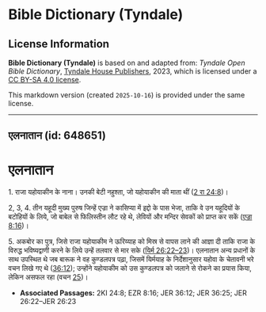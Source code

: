 # Bible Dictionary (Tyndale)

## License Information

**Bible Dictionary (Tyndale)** is based on and adapted from: _Tyndale Open Bible Dictionary_, [Tyndale House Publishers](https://tyndaleopenresources.com/), 2023, which is licensed under a [CC BY-SA 4.0 license](https://creativecommons.org/licenses/by-sa/4.0/legalcode.en).

This markdown version (created `2025-10-16`) is provided under the same license.



--------------------------------

## एलनातान (id: 648651)

एलनातान
=======

1\. राजा यहोयाकीन के नाना। उनकी बेटी नहुश्ता, जो यहोयाकीन की माता थीं ([2 रा 24:8](https://ref.ly/2Kgs24:8))।

2, 3, 4\. तीन यहूदी मुख्य पुरुष जिन्हें एज्रा ने कासिप्या में इद्दो के पास भेजा, ताकि वे उन यहूदियों के बटोहियों के लिये, जो बाबेल से फिलिस्तीन लौट रहे थे, लेवियों और मन्दिर सेवकों को प्राप्त कर सकें ([एज्रा 8:16](https://ref.ly/Ezra8:16))।

5\. अकबोर का पुत्र, जिसे राजा यहोयाकीम ने ऊरिय्याह को मिस्र से वापस लाने की आज्ञा दी ताकि राजा के विरुद्ध भविष्यद्वाणी करने के लिये उन्हें तलवार से मार सके ([यिर्म 26:22–23](https://ref.ly/Jer26:22-Jer26:23))। एलनातान अन्य प्रधानों के साथ उपस्थित थे जब बारूक ने वह कुण्डलपत्र पढ़ा, जिसमें यिर्मयाह के निर्देशानुसार यहोवा के चेतावनी भरे वचन लिखे गए थे ([36:12](https://ref.ly/Jer36:12)); उन्होंने यहोयाकीम को उस कुण्डलपत्र को जलाने से रोकने का प्रयास किया, लेकिन असफल रहा (वचन [25](https://ref.ly/Jer36:25))।

* **Associated Passages:** 2KI 24:8; EZR 8:16; JER 36:12; JER 36:25; JER 26:22–JER 26:23

